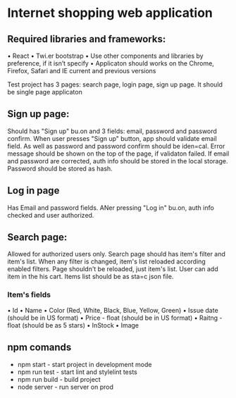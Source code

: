 # Internet shopping web application

## Required libraries and frameworks:
• React
• Twi.er	bootstrap
• Use other	components	and	libraries	by	preference,	if	it	isn’t	specify
• Applicaton	should	works on the Chrome, Firefox, Safari and IE	current	and
previous versions

Test project	has	3	pages:	search	page,	login	page,	sign	up	page.
It	should	be	single	page	applicaton

## Sign up page:
Should	has	"Sign	up"	bu.on	and	3	fields:	email,	password	and	password
confirm.
When	user	presses	"Sign	up"	button,	app	should	validate	email	field.	As	well	as
password	and	password	confirm	should	be	iden=cal.	Error	message	should	be
shown	on	the	top	of	the	page,	if	validaton	failed.
If	email	and	password	are	corrected,	auth	info	should	be	stored	in	the	local
storage.	Password	should	be	stored	as	hash.

## Log in page
Has	Email	and	password	fields.
ANer	pressing	"Log	in"	bu.on,	auth	info	checked	and	user	authorized.


## Search page:
Allowed	for	authorized	users	only.
Search	page	should	has	item's	filter	and	item's	list.	When	any	filter	is	changed,
item's	list	reloaded	according	enabled	filters.	Page	shouldn't	be	reloaded,	just
item's	list.	User	can	add	item	in	the	his	cart.
Items	list	should	be	as	sta=c	json	file.

### Item's	fields
• Id
• Name
• Color	(Red,	White,	Black,	Blue,	Yellow,	Green)
• Issue	date	(should	be	in	US	format)
• Price	-	float	(should	be	in	US	format)
• Raitng	 -	float	(should	be	as	5	stars)
• InStock
• Image

## npm comands

- npm start - start project in development mode
- npm run test - start lint and stylelint tests
- npm run build - build project
- node server - run server on prod
